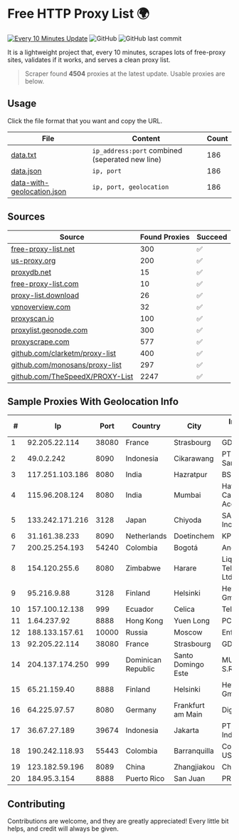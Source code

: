 
# Free HTTP Proxy List 🌍

[![Every 10 Minutes Update](https://github.com/mertguvencli/http-proxy-list/actions/workflows/main.yml/badge.svg?branch=main)](https://github.com/mertguvencli/http-proxy-list/actions/workflows/main.yml)
![GitHub](https://img.shields.io/github/license/mertguvencli/http-proxy-list)
![GitHub last commit](https://img.shields.io/github/last-commit/mertguvencli/http-proxy-list)

It is a lightweight project that, every 10 minutes, scrapes lots of free-proxy sites, validates if it works, and serves a clean proxy list.


> Scraper found **4504** proxies at the latest update. Usable proxies are below.

## Usage

Click the file format that you want and copy the URL.


|File|Content|Count|
|----|-------|-----|
|[data.txt](https://raw.githubusercontent.com/mertguvencli/http-proxy-list/main/proxy-list/data.txt)|`ip_address:port` combined (seperated new line)|186|
|[data.json](https://raw.githubusercontent.com/mertguvencli/http-proxy-list/main/proxy-list/data.json)|`ip, port`|186|
|[data-with-geolocation.json](https://raw.githubusercontent.com/mertguvencli/http-proxy-list/main/proxy-list/data-with-geolocation.json)|`ip, port, geolocation`|186|

## Sources

|Source|Found Proxies|Succeed|
|------|-------------|-------|
|[free-proxy-list.net](https://free-proxy-list.net)|300|✅|
|[us-proxy.org](https://www.us-proxy.org)|200|✅|
|[proxydb.net](http://proxydb.net)|15|✅|
|[free-proxy-list.com](https://free-proxy-list.com/?page=&port=&type%5B%5D=http&type%5B%5D=https&up_time=0&search=Search)|10|✅|
|[proxy-list.download](https://www.proxy-list.download/HTTP)|26|✅|
|[vpnoverview.com](https://vpnoverview.com/privacy/anonymous-browsing/free-proxy-servers)|32|✅|
|[proxyscan.io](https://www.proxyscan.io)|100|✅|
|[proxylist.geonode.com](https://proxylist.geonode.com/api/proxy-list?limit=300&page=1&sort_by=lastChecked&sort_type=desc&protocols=http,https)|300|✅|
|[proxyscrape.com](https://api.proxyscrape.com/v2/?request=displayproxies&protocol=http&timeout=10000&country=all&ssl=all&anonymity=all)|577|✅|
|[github.com/clarketm/proxy-list](https://raw.githubusercontent.com/clarketm/proxy-list/master/proxy-list-raw.txt)|400|✅|
|[github.com/monosans/proxy-list](https://raw.githubusercontent.com/monosans/proxy-list/main/proxies/http.txt)|297|✅|
|[github.com/TheSpeedX/PROXY-List](https://raw.githubusercontent.com/TheSpeedX/PROXY-List/master/http.txt)|2247|✅|


## Sample Proxies With Geolocation Info

|#|Ip|Port|Country|City|Internet Service Provider|
|-|--|----|-------|----|-------------------------|
|1|92.205.22.114|38080|France|Strasbourg|GD MASS Network|
|2|49.0.2.242|8090|Indonesia|Cikarawang|PT Usaha Adi Sanggoro|
|3|117.251.103.186|8080|India|Hazratpur|BSNL Internet|
|4|115.96.208.124|8080|India|Mumbai|Hathway IP over Cable Internet Access|
|5|133.242.171.216|3128|Japan|Chiyoda|SAKURA Internet Inc.|
|6|31.161.38.233|8090|Netherlands|Doetinchem|KPN B.V|
|7|200.25.254.193|54240|Colombia|Bogotá|Andinet ON Line|
|8|154.120.255.6|8080|Zimbabwe|Harare|Liquid Telecommunications Ltd|
|9|95.216.9.88|3128|Finland|Helsinki|Hetzner Online GmbH|
|10|157.100.12.138|999|Ecuador|Celica|Telconet S.A|
|11|1.64.237.92|8888|Hong Kong|Yuen Long|PCCW IMS Limited|
|12|188.133.157.61|10000|Russia|Moscow|Enforta-MSK|
|13|92.205.22.114|38080|France|Strasbourg|GD MASS Network|
|14|204.137.174.250|999|Dominican Republic|Santo Domingo Este|MUNDO1TELECOM, S.R.L.|
|15|65.21.159.40|8888|Finland|Helsinki|Hetzner Online GmbH|
|16|64.225.97.57|8080|Germany|Frankfurt am Main|DigitalOcean, LLC|
|17|36.67.27.189|39674|Indonesia|Jakarta|PT. Telekomunikasi Indonesia|
|18|190.242.118.93|55443|Colombia|Barranquilla|Columbus Networks USA, Inc.|
|19|123.182.59.196|8089|China|Zhangjiakou|Chinanet|
|20|184.95.3.154|8888|Puerto Rico|San Juan|PREPA Networks|



## Contributing

Contributions are welcome, and they are greatly appreciated! Every
little bit helps, and credit will always be given.

